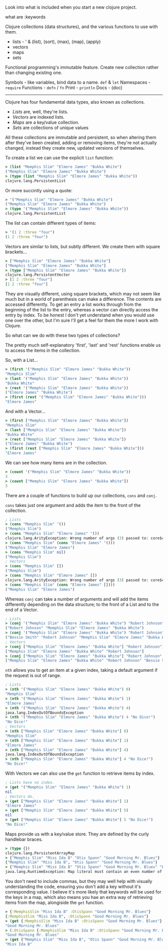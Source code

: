 Look into what is included when you start a new clojure project.

what are :keywords

Clojure collections (data structures), and the various functions to use with them.
- lists - ' & (list), (sort), (max), (map), (apply)
- vectors
- maps
- sets


Functional programming's immutable feature.  Create new collection rather than changing existing one.

Symbols - like variables, bind data to a name. `def` & `let`
Namespaces - `require`
Functions - `defn` / `fn`
Print - `println`
Docs - (doc)

------------------
Clojure has four fundamental data types, also known as collections.

- *Lists* are, well, they're lists.
- *Vectors* are indexed lists.
- *Maps* are a key/value collection.
- *Sets* are collections of unique values

All these collections are immutable and persistent, so when altering them after they've been created, adding or removing items, they're not actually changed, instead they create new, updated versions of themselves.

To create a list we can use the explicit `list` function:

```clojure
> (list "Memphis Slim" "Elmore James" "Bukka White")
("Memphis Slim" "Elmore James" "Bukka White")
> (type (list "Memphis Slim" "Elmore James" "Bukka White"))
clojure.lang.PersistentList
```

Or more succintly using a quote:

```clojure
> '("Memphis Slim" "Elmore James" "Bukka White")
("Memphis Slim" "Elmore James" "Bukka White")
> (type '("Memphis Slim" "Elmore James" "Bukka White"))
clojure.lang.PersistentList
```

The list can contain different types of items:

```clojure
> '(1 2 :three "four")
(1 2 :three "four")
```

Vectors are similar to lists, but subtly different. We create them with square brackets...  

```clojure
> ["Memphis Slim" "Elmore James" "Bukka White"]
["Memphis Slim" "Elmore James" "Bukka White"]
> (type ["Memphis Slim" "Elmore James" "Bukka White"])
clojure.lang.PersistentVector
> [1 2 :three "four"]
[1 2 :three "four"]
```

They are visually different, using square brackets, which may not seem like much but in a world of parenthesis can make a difference.  The contents are accessed differently.  To get an entry a list works through from the beginning of the list to the entry, whereas a vector can directly access the entry by index.  To be honest I don't yet understand when you would use one over the other, but I'm sure I'll get a feel for them the more I work with Clojure.

So what can we do with these two types of collections?

The pretty much self-explanatory 'first', 'last' and 'rest' functions enable us to access the items in the collection.

So, with a List...

```clojure
> (first '("Memphis Slim" "Elmore James" "Bukka White"))
"Memphis Slim"
> (last '("Memphis Slim" "Elmore James" "Bukka White"))
"Bukka White"
> (rest '("Memphis Slim" "Elmore James" "Bukka White"))
("Elmore James" "Bukka White")
> (first (rest '("Memphis Slim" "Elmore James" "Bukka White")))
"Elmore James"
```

And with a Vector...

```clojure
> (first ["Memphis Slim" "Elmore James" "Bukka White"])
"Memphis Slim"
> (last ["Memphis Slim" "Elmore James" "Bukka White"])
"Bukka White"
> (rest ["Memphis Slim" "Elmore James" "Bukka White"])
("Elmore James" "Bukka White")
> (first (rest ["Memphis Slim" "Elmore James" "Bukka White"]))
"Elmore James"
```

We can see how many items are in the collection.

```Clojure
> (count '("Memphis Slim" "Elmore James" "Bukka White"))
3
> (count ["Memphis Slim" "Elmore James" "Bukka White"])
3
```

There are a couple of functions to build up our collections, `cons` and `conj`.

`cons` takes just one argument and adds the item to the front of the collection.

```clojure
; Lists
> (cons "Memphis Slim" '())
("Memphis Slim")
> (cons "Memphis Slim" "Elmore James" '())
clojure.lang.ArityException: Wrong number of args (3) passed to: core$cons
> (cons "Memphis Slim" (cons "Elmore James" '()))
("Memphis Slim" "Elmore James")
> (cons "Memphis Slim" nil)
("Memphis Slim")
; Vectors
> (cons "Memphis Slim" [])
("Memphis Slim")
> (cons "Memphis Slim" "Elmore James" [])
clojure.lang.ArityException: Wrong number of args (3) passed to: core$cons
> (cons "Memphis Slim" (cons "Elmore James" [])))
("Memphis Slim" "Elmore James")
```

Whereas `conj` can take a number of arguments and will add the items differently depending on the data structure; to the front of a List and to the end of a Vector.

```clojure
; Lists
> (conj '("Memphis Slim" "Elmore James" "Bukka White") "Robert Johnson")
("Robert Johnson" "Memphis Slim" "Elmore James" "Bukka White")
> (conj '("Memphis Slim" "Elmore James" "Bukka White") "Robert Johnson" "Bessie Smith")
("Bessie Smith" "Robert Johnson" "Memphis Slim" "Elmore James" "Bukka White")
; Vectors
> (conj ["Memphis Slim" "Elmore James" "Bukka White"] "Robert Johnson")
["Memphis Slim" "Elmore James" "Bukka White" "Robert Johnson"]
> (conj ["Memphis Slim" "Elmore James" "Bukka White"] "Robert Johnson" "Bessie Smith")
["Memphis Slim" "Elmore James" "Bukka White" "Robert Johnson" "Bessie Smith"]
```

`nth` allows you to get an item at a given index, taking a default argument if the request is out of range.

```clojure
; Lists
> (nth '("Memphis Slim" "Elmore James" "Bukka White") 0)
"Memphis Slim"
> (nth '("Memphis Slim" "Elmore James" "Bukka White") 1)
"Elmore James"
> (nth '("Memphis Slim" "Elmore James" "Bukka White") 4)
java.lang.IndexOutOfBoundsException
> (nth '("Memphis Slim" "Elmore James" "Bukka White") 4 "No Dice!")
"No Dice!"
; Vectors
> (nth ["Memphis Slim" "Elmore James" "Bukka White"] 0)
"Memphis Slim"
> (nth ["Memphis Slim" "Elmore James" "Bukka White"] 1)
"Elmore James"
> (nth ["Memphis Slim" "Elmore James" "Bukka White"] 4)
java.lang.IndexOutOfBoundsException
> (nth ["Memphis Slim" "Elmore James" "Bukka White"] 4 "No Dice!")
"No Dice!"
```

With Vectors we can also use the `get` function to retrieve items by index.

```clojure
; Lists have no index.
> (get '("Memphis Slim" "Elmore James" "Bukka White") 1)
nil
; Vectors do.
> (get ["Memphis Slim" "Elmore James" "Bukka White"] 1)
"Elmore James"
> (get ["Memphis Slim" "Elmore James" "Bukka White"] 5)
nil
> (get ["Memphis Slim" "Elmore James" "Bukka White"] 5 "No Dice!")
"No Dice!"
```

Maps provide us with a key/value store.  They are defined by the curly handlebar braces.

```clojure
> (type {})
clojure.lang.PersistentArrayMap
> {"Memphis Slim" "Miss Ida B" "Otis Spann" "Good Morning Mr. Blues"}
{"Memphis Slim" "Miss Ida B", "Otis Spann" "Good Morning Mr. Blues"}
> {"Memphis Slim" "Miss Ida B" "Otis Spann" "Good Morning Mr. Blues" "Bukka White"}
java.lang.RuntimeException: Map literal must contain an even number of forms
```

You don't need to include commas, but they may well help with visually understanding the code, ensuring you don't add a key without it's corresponding value.  I believe it's more likely that keywords will be used for the keys in a map, which also means you hae an extra way of retrieving items from the map, alongiside the `get` function.

```clojure
> {:MemphisSlim "Miss Ida B" :OtisSpann "Good Morning Mr. Blues"}
{:MemphisSlim "Miss Ida B", :OtisSpann "Good Morning Mr. Blues"}
> (get {:MemphisSlim "Miss Ida B" :OtisSpann "Good Morning Mr. Blues"} :OtisSpann)
"Good Morning Mr. Blues"
> (:OtisSpann {:MemphisSlim "Miss Ida B" :OtisSpann "Good Morning Mr. Blues"})
"Good Morning Mr. Blues"
> (get {"Memphis Slim" "Miss Ida B", "Otis Spann" "Good Morning Mr. Blues"} "Memphis Slim")
"Miss Ida B"
```
